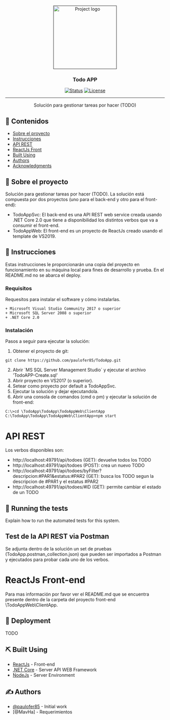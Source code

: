 <p align="center">
  <a href="" rel="noopener">
 <img width=200px height=200px src="https://i.imgur.com/6wj0hh6.jpg" alt="Project logo"></a>
</p>

<h3 align="center">Todo APP</h3>

<div align="center">

[![Status](https://img.shields.io/badge/status-active-success.svg)]()
[![License](https://img.shields.io/badge/license-MIT-blue.svg)](/LICENSE)

</div>

---

<p align="center"> Solución para gestionar tareas por hacer (TODO)
    <br> 
</p>

## 📝 Contenidos

- [Sobre el proyecto](#about)
- [Instrucciones](#getting_started)
- [API REST](#api_rest)
- [ReactJs Front](#front_end)
- [Built Using](#built_using)
- [Authors](#authors)
- [Acknowledgments](#acknowledgement)

## 🧐 Sobre el proyecto <a name = "about"></a>

Solución para gestionar tareas por hacer (TODO). La solución está compuesta por dos proyectos (uno para el back-end y otro para el front-end):
+ TodoAppSvc: El back-end es una API REST web service creada usando .NET Core 2.0 que tiene a disponibilidad los distintos verbos que va a consumir el front-end. 
+ TodoAppWeb: El front-end es un proyecto de ReactJs creado usando el template de VS2019. 


## 🏁 Instrucciones <a name = "getting_started"></a>

Estas instrucciones le proporcionarán una copia del proyecto en funcionamiento en su máquina local para fines de desarrollo y prueba. En el README.md no se abarca el deploy.

### Requisitos

Requesitos para instalar el software y cómo instalarlas.

```
+ Microsoft Visual Studio Community 2017 o superior
+ Microsoft SQL Server 2008 o superior
+ .NET Core 2.0
```

### Instalación

Pasos a seguir para ejecutar la solución:
1. Obtener el proyecto de git:

```
git clone https://github.com/paulofer85/TodoApp.git
```
2. Abrir ´MS SQL Server Management Studio´ y ejecutar el archivo 'TodoAPP-Create.sql'
3. Abrir proyecto en VS2017 (o superior).
4. Setear como proyecto por default a TodoAppSvc.
5. Ejecutar la solución y dejar ejecutandola.
6. Abrir una consola de comandos (cmd o pm) y ejecutar la solución de front-end:

```
C:\>cd \TodoApp\TodoApp\TodoAppWeb\ClientApp
C:\TodoApp\TodoApp\TodoAppWeb\ClientApp>npm start
```

# API REST <a name = "api_rest"></a>

Los verbos disponibles son:
  - http://localhost:49791/api/todoes (GET): devuelve todos los TODO
  - http://localhost:49791/api/todoes (POST): crea un nuevo TODO
  - http://localhost:49791/api/todoes/byFilter?descripcion:#PAR1&estatus:#PAR2 (GET): busca los TODO segun la descripcion de #PAR1 y el estatus #PAR2
  - http://localhost:49791/api/todoes/#ID (GET): permite cambiar el estado de un TODO


## 🔧 Running the tests <a name = "tests"></a>

Explain how to run the automated tests for this system.


## Test de la API REST via Postman

Se adjunta dentro de la solución un set de pruebas (TodoApp.postman_collection.json) que pueden ser importados a Postman y ejecutados para probar cada uno de los verbos.


# ReactJs Front-end <a name = "front_end"></a>

Para mas información por favor ver el README.md que se encuentra presente dentro de la carpeta del proyecto front-end \TodoAppWeb\ClientApp.

## 🚀 Deployment <a name = "deployment"></a>

TODO

## ⛏️ Built Using <a name = "built_using"></a>

- [ReactJs](https://www.reactjs.org/) - Front-end
- [.NET Core](https://docs.microsoft.com/en-us/aspnet/core/) - Server API WEB Framework
- [NodeJs](https://nodejs.org/en/) - Server Environment

## ✍️ Authors <a name = "authors"></a>

- [@paulofer85](https://github.com/paulofer85) - Initial work
- [@MavHa] - Requerimientos

